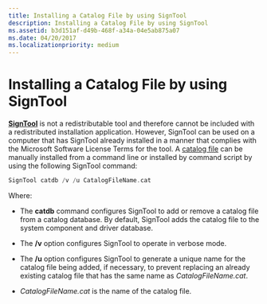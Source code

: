 ```yaml
---
title: Installing a Catalog File by using SignTool
description: Installing a Catalog File by using SignTool
ms.assetid: b3d151af-d49b-468f-a34a-04e5ab875a07
ms.date: 04/20/2017
ms.localizationpriority: medium
---
```


# Installing a Catalog File by using SignTool


[**SignTool**](https://msdn.microsoft.com/library/windows/hardware/ff551778) is not a redistributable tool and therefore cannot be included with a redistributed installation application. However, SignTool can be used on a computer that has SignTool already installed in a manner that complies with the Microsoft Software License Terms for the tool. A [catalog file](catalog-files.md) can be manually installed from a command line or installed by command script by using the following SignTool command:

```cpp
SignTool catdb /v /u CatalogFileName.cat
```

Where:

-   The **catdb** command configures SignTool to add or remove a catalog file from a catalog database. By default, SignTool adds the catalog file to the system component and driver database.

-   The **/v** option configures SignTool to operate in verbose mode.

-   The **/u** option configures SignTool to generate a unique name for the catalog file being added, if necessary, to prevent replacing an already existing catalog file that has the same name as *CatalogFileName.cat*.

-   *CatalogFileName.cat* is the name of the catalog file.

 

 





